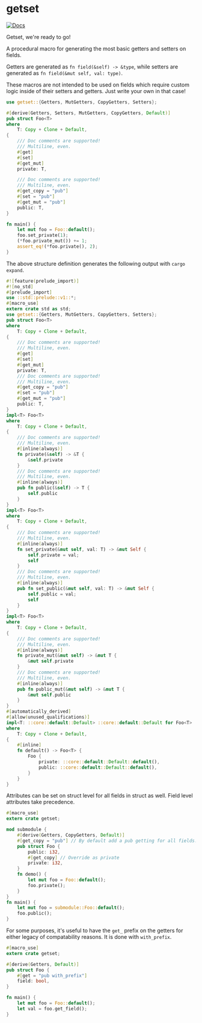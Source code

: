 # getset

[![Docs](https://docs.rs/getset/badge.svg)](https://docs.rs/getset/)

Getset, we're ready to go!

A procedural macro for generating the most basic getters and setters on fields.

Getters are generated as `fn field(&self) -> &type`, while setters are generated as `fn field(&mut self, val: type)`.

These macros are not intended to be used on fields which require custom logic inside of their setters and getters. Just write your own in that case!

```rust
use getset::{Getters, MutGetters, CopyGetters, Setters};

#[derive(Getters, Setters, MutGetters, CopyGetters, Default)]
pub struct Foo<T>
where
    T: Copy + Clone + Default,
{
    /// Doc comments are supported!
    /// Multiline, even.
    #[get]
    #[set]
    #[get_mut]
    private: T,

    /// Doc comments are supported!
    /// Multiline, even.
    #[get_copy = "pub"]
    #[set = "pub"]
    #[get_mut = "pub"]
    public: T,
}

fn main() {
    let mut foo = Foo::default();
    foo.set_private(1);
    (*foo.private_mut()) += 1;
    assert_eq!(*foo.private(), 2);
}
```

The above structure definition generates the following output with `cargo expand`.

```rust
#![feature(prelude_import)]
#![no_std]
#[prelude_import]
use ::std::prelude::v1::*;
#[macro_use]
extern crate std as std;
use getset::{Getters, MutGetters, CopyGetters, Setters};
pub struct Foo<T>
where
    T: Copy + Clone + Default,
{
    /// Doc comments are supported!
    /// Multiline, even.
    #[get]
    #[set]
    #[get_mut]
    private: T,
    /// Doc comments are supported!
    /// Multiline, even.
    #[get_copy = "pub"]
    #[set = "pub"]
    #[get_mut = "pub"]
    public: T,
}
impl<T> Foo<T>
where
    T: Copy + Clone + Default,
{
    /// Doc comments are supported!
    /// Multiline, even.
    #[inline(always)]
    fn private(&self) -> &T {
        &self.private
    }
    /// Doc comments are supported!
    /// Multiline, even.
    #[inline(always)]
    pub fn public(&self) -> T {
        self.public
    }
}
impl<T> Foo<T>
where
    T: Copy + Clone + Default,
{
    /// Doc comments are supported!
    /// Multiline, even.
    #[inline(always)]
    fn set_private(&mut self, val: T) -> &mut Self {
        self.private = val;
        self
    }
    /// Doc comments are supported!
    /// Multiline, even.
    #[inline(always)]
    pub fn set_public(&mut self, val: T) -> &mut Self {
        self.public = val;
        self
    }
}
impl<T> Foo<T>
where
    T: Copy + Clone + Default,
{
    /// Doc comments are supported!
    /// Multiline, even.
    #[inline(always)]
    fn private_mut(&mut self) -> &mut T {
        &mut self.private
    }
    /// Doc comments are supported!
    /// Multiline, even.
    #[inline(always)]
    pub fn public_mut(&mut self) -> &mut T {
        &mut self.public
    }
}
#[automatically_derived]
#[allow(unused_qualifications)]
impl<T: ::core::default::Default> ::core::default::Default for Foo<T>
where
    T: Copy + Clone + Default,
{
    #[inline]
    fn default() -> Foo<T> {
        Foo {
            private: ::core::default::Default::default(),
            public: ::core::default::Default::default(),
        }
    }
}
```

Attributes can be set on struct level for all fields in struct as well. Field level attributes take
precedence.

```rust
#[macro_use]
extern crate getset;

mod submodule {
    #[derive(Getters, CopyGetters, Default)]
    #[get_copy = "pub"] // By default add a pub getting for all fields.
    pub struct Foo {
        public: i32,
        #[get_copy] // Override as private
        private: i32,
    }
    fn demo() {
        let mut foo = Foo::default();
        foo.private();
    }
}
fn main() {
    let mut foo = submodule::Foo::default();
    foo.public();
}
```

For some purposes, it's useful to have the `get_` prefix on the getters for
either legacy of compatability reasons. It is done with `with_prefix`.

```rust
#[macro_use]
extern crate getset;

#[derive(Getters, Default)]
pub struct Foo {
    #[get = "pub with_prefix"]
    field: bool,
}

fn main() {
    let mut foo = Foo::default();
    let val = foo.get_field();
}
```
